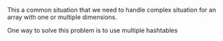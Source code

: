 This a common situation that we need to handle complex situation for an array with one or multiple dimensions.

One way to solve this problem is to use multiple hashtables














